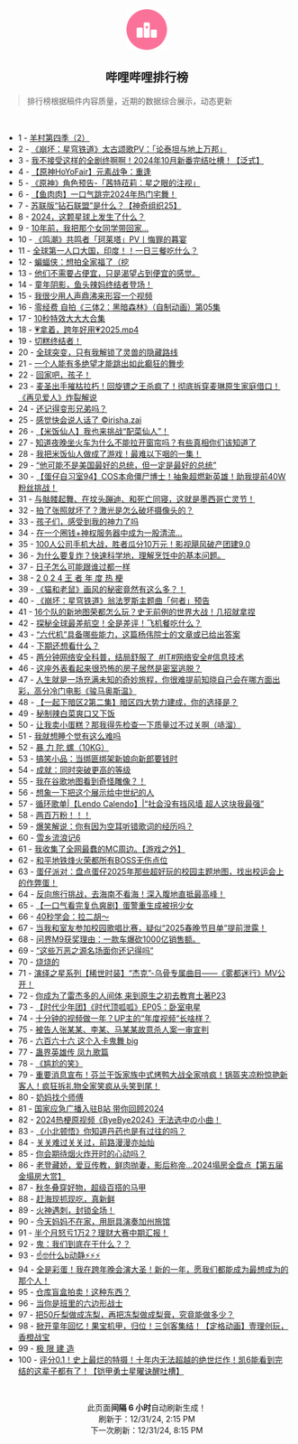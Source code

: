 <div align="center">
    <img src="./assets/icon_rank.png" alt="logo" />
    <h2>哔哩哔哩排行榜</h>
</div>

> 排行榜根据稿件内容质量，近期的数据综合展示，动态更新

<br />

<ul><li><span>1 - <a href=https://www.bilibili.com/BV11k6sYQEtS target=_blank>羊村第四季（2）</a></span></li><li><span>2 - <a href=https://www.bilibili.com/BV1uf6tYBEWN target=_blank>《崩坏：星穹铁道》太古颂歌PV：「论泰坦与地上万邦」</a></span></li><li><span>3 - <a href=https://www.bilibili.com/BV1jXC8YwEym target=_blank>我不接受这样的全剧终啊啊！2024年10月新番完结吐槽！【泛式】</a></span></li><li><span>4 - <a href=https://www.bilibili.com/BV12jChYyEEz target=_blank>【原神HoYoFair】元素战争：重逢</a></span></li><li><span>5 - <a href=https://www.bilibili.com/BV1ft6hYxE75 target=_blank>《原神》角色预告-「茜特菈莉：星之眼的注视」</a></span></li><li><span>6 - <a href=https://www.bilibili.com/BV1Hh6tYoED9 target=_blank>【鱼肉肉】一口气跳完2024年热门宅舞！</a></span></li><li><span>7 - <a href=https://www.bilibili.com/BV14UC4YTExB target=_blank>苏联版“钻石联盟”是什么？【神奇组织25】</a></span></li><li><span>8 - <a href=https://www.bilibili.com/BV1zw68YsEP9 target=_blank>2024，这颗星球上发生了什么？</a></span></li><li><span>9 - <a href=https://www.bilibili.com/BV1TeC8Y5EWV target=_blank>10年前，我把那个女同学带回家…</a></span></li><li><span>10 - <a href=https://www.bilibili.com/BV1Qs6aY7E38 target=_blank>《鸣潮》共鸣者「珂莱塔」PV丨悔罪的暮宴</a></span></li><li><span>11 - <a href=https://www.bilibili.com/BV1K3CbY3Emo target=_blank>全球第一人口大国，印度！！一日三餐吃什么？</a></span></li><li><span>12 - <a href=https://www.bilibili.com/BV1n3CnYuEjh target=_blank>蝙蝠侠：想拍全家福了（挖</a></span></li><li><span>13 - <a href=https://www.bilibili.com/BV18N6hYGEei target=_blank>他们不需要占便宜，只是渴望占到便宜的感觉。</a></span></li><li><span>14 - <a href=https://www.bilibili.com/BV1xQC4YNEh9 target=_blank>童年阴影，鱼头辣妈终结者登场！</a></span></li><li><span>15 - <a href=https://www.bilibili.com/BV1EUCEYNEme target=_blank>我很少用人声鼎沸来形容一个视频</a></span></li><li><span>16 - <a href=https://www.bilibili.com/BV1fKCzYWEkU target=_blank>零经费&nbsp;自拍《三体2：黑暗森林》（自制动画）第05集</a></span></li><li><span>17 - <a href=https://www.bilibili.com/BV15zCJYcEjf target=_blank>10秒特效大大大合集</a></span></li><li><span>18 - <a href=https://www.bilibili.com/BV1i7CnYPEiH target=_blank>💗拿着，跨年好用💗2025.mp4</a></span></li><li><span>19 - <a href=https://www.bilibili.com/BV1YFC6Y7EB4 target=_blank>切糕终结者！</a></span></li><li><span>20 - <a href=https://www.bilibili.com/BV1SrCsYPEba target=_blank>全球突变，只有我解锁了灵兽的隐藏路线</a></span></li><li><span>21 - <a href=https://www.bilibili.com/BV1L26tY2EP6 target=_blank>一个人能有多绝望才能跳出如此癫狂的舞步</a></span></li><li><span>22 - <a href=https://www.bilibili.com/BV11eC8Y5E2U target=_blank>回家吧，孩子！</a></span></li><li><span>23 - <a href=https://www.bilibili.com/BV1pACaYVEsH target=_blank>麦圣出手摧枯拉朽！回旋镖之王杀疯了！彻底拆穿麦琳原生家庭借口！《再见爱人》炸裂解说</a></span></li><li><span>24 - <a href=https://www.bilibili.com/BV1znCsYmE5L target=_blank>还记得变形兄弟吗？</a></span></li><li><span>25 - <a href=https://www.bilibili.com/BV12dCJYEEL3 target=_blank>感觉快会说人话了&nbsp;©irisha.zai</a></span></li><li><span>26 - <a href=https://www.bilibili.com/BV1EXCnYgEcP target=_blank>【米饭仙人】我也来挑战“配菜仙人”！</a></span></li><li><span>27 - <a href=https://www.bilibili.com/BV1kFC8YqEum target=_blank>知道夜晚坐火车为什么不能拉开窗帘吗？有些真相你们该知道了</a></span></li><li><span>28 - <a href=https://www.bilibili.com/BV1i4CsYCE3N target=_blank>我把米饭仙人做成了游戏！最难以下咽的一集！</a></span></li><li><span>29 - <a href=https://www.bilibili.com/BV1pc63YVEjG target=_blank>“他可能不是美国最好的总统，但一定是最好的总统”</a></span></li><li><span>30 - <a href=https://www.bilibili.com/BV1iF6xYgExR target=_blank>【蛋仔自习室94】COS本命僵尸博士！抽象超燃新英雄！助我提前40W粉丝挑战！</a></span></li><li><span>31 - <a href=https://www.bilibili.com/BV1vRCrYbEd6 target=_blank>与骷髅起舞、在坟头蹦迪、和死亡同寝，这就是墨西哥亡灵节！</a></span></li><li><span>32 - <a href=https://www.bilibili.com/BV1DM6GY4Edo target=_blank>拍了张照就坏了？激光是怎么破坏摄像头的？</a></span></li><li><span>33 - <a href=https://www.bilibili.com/BV1PBC8YrEnF target=_blank>孩子们，感受到我的神力了吗</a></span></li><li><span>34 - <a href=https://www.bilibili.com/BV1XQCWYqEvv target=_blank>在一个圈钱+神权服务器中成为一股清流...</a></span></li><li><span>35 - <a href=https://www.bilibili.com/BV1wiCxY4EZi target=_blank>100人公司手机大战，胜者瓜分10万元！影视飓风破产团建9.0</a></span></li><li><span>36 - <a href=https://www.bilibili.com/BV16WCbYwETz target=_blank>为什么要复炸？快速科学地，理解烹饪中的基本问题。</a></span></li><li><span>37 - <a href=https://www.bilibili.com/BV1thCnYsERQ target=_blank>日子怎么可能跟谁过都一样</a></span></li><li><span>38 - <a href=https://www.bilibili.com/BV1Qe6bYCExr target=_blank>2&nbsp;0&nbsp;2&nbsp;4&nbsp;王&nbsp;者&nbsp;年&nbsp;度&nbsp;热&nbsp;梗</a></span></li><li><span>39 - <a href=https://www.bilibili.com/BV13wCJYxECU target=_blank>《猫和老鼠》画风的秘密竟然有这么多？！</a></span></li><li><span>40 - <a href=https://www.bilibili.com/BV1n1CEYTEVZ target=_blank>《崩坏：星穹铁道》翁法罗斯主题曲「何者」预告</a></span></li><li><span>41 - <a href=https://www.bilibili.com/BV1qeChYAEK6 target=_blank>16个队的新地图荣都怎么玩？史无前例的世界大战！几招就拿捏</a></span></li><li><span>42 - <a href=https://www.bilibili.com/BV1wfCPYwE49 target=_blank>探秘全球最差航空！全是差评！飞机餐吃什么？</a></span></li><li><span>43 - <a href=https://www.bilibili.com/BV1QCCbYEE1s target=_blank>“六代机”具备哪些能力，这篇杨伟院士的文章或已给出答案</a></span></li><li><span>44 - <a href=https://www.bilibili.com/BV1hmChYWESh target=_blank>下期还想看什么？</a></span></li><li><span>45 - <a href=https://www.bilibili.com/BV18zCsYvE8q target=_blank>两分钟网络安全科普，结局舒服了&nbsp;&nbsp;#IT#网络安全#信息技术</a></span></li><li><span>46 - <a href=https://www.bilibili.com/BV1FWkCYvECQ target=_blank>这座外表看起来很恐怖的房子居然是密室逃脱？</a></span></li><li><span>47 - <a href=https://www.bilibili.com/BV1FHCBYxESQ target=_blank>人生就是一场充满未知的奇妙旅程，你很难提前知晓自己会在哪方面出彩，高分冷门电影《骏马奥斯温》</a></span></li><li><span>48 - <a href=https://www.bilibili.com/BV11oCJYmEPy target=_blank>【一起下暗区2第二集】暗区四大势力建成，你的选择是？</a></span></li><li><span>49 - <a href=https://www.bilibili.com/BV1LS6tYyEMC target=_blank>秘制辣白菜爽口又下饭</a></span></li><li><span>50 - <a href=https://www.bilibili.com/BV1pC6aYNEG1 target=_blank>让我卖小蛋糕？那我得先检查一下质量过不过关啊（哧溜）</a></span></li><li><span>51 - <a href=https://www.bilibili.com/BV1xrCpYxEnH target=_blank>我就想睡个觉有这么难吗</a></span></li><li><span>52 - <a href=https://www.bilibili.com/BV1mtCzYuEKg target=_blank>暴&nbsp;力&nbsp;陀&nbsp;螺（10KG）</a></span></li><li><span>53 - <a href=https://www.bilibili.com/BV1aoCAYCEWL target=_blank>搞笑小品：当绑匪绑架新娘向新郎要钱时</a></span></li><li><span>54 - <a href=https://www.bilibili.com/BV1mNC4YiEaG target=_blank>成就：同时突破更高的等级</a></span></li><li><span>55 - <a href=https://www.bilibili.com/BV1iqChYcEU3 target=_blank>我在谷歌地图看到奇怪雕像？！</a></span></li><li><span>56 - <a href=https://www.bilibili.com/BV1FE6bYREP3 target=_blank>想象一下把这个展示给中世纪的人</a></span></li><li><span>57 - <a href=https://www.bilibili.com/BV1Je6WYuEVu target=_blank>循环歌单|【Lendo&nbsp;Calendo】|“社会没有挡风墙&nbsp;超人这块我最强”</a></span></li><li><span>58 - <a href=https://www.bilibili.com/BV1r5CsYQEyR target=_blank>两百万粉！！！</a></span></li><li><span>59 - <a href=https://www.bilibili.com/BV1atCpYNEmm target=_blank>爆笑解说：你有因为空耳听错歌词的经历吗？</a></span></li><li><span>60 - <a href=https://www.bilibili.com/BV1cL6bYoEbt target=_blank>雪乡流浪记6</a></span></li><li><span>61 - <a href=https://www.bilibili.com/BV11qCnYnEZ1 target=_blank>我收集了全网最蠢的MC周边。【游戏之外】</a></span></li><li><span>62 - <a href=https://www.bilibili.com/BV1m9CJYSEm4 target=_blank>和平地铁烽火荣都所有BOSS无伤点位</a></span></li><li><span>63 - <a href=https://www.bilibili.com/BV1BVCaYiE77 target=_blank>蛋仔派对：盘点蛋仔2025年那些超好玩的校园主题地图，找出校运会上的作弊蛋！</a></span></li><li><span>64 - <a href=https://www.bilibili.com/BV1176GYnEco target=_blank>反向旅行挑战，去海南不看海！深入腹地直抵最高峰！</a></span></li><li><span>65 - <a href=https://www.bilibili.com/BV14MCBYPE2e target=_blank>【一口气看完复仇爽剧】蛋警重生成被拐少女</a></span></li><li><span>66 - <a href=https://www.bilibili.com/BV1WRC4YAEFM target=_blank>40秒学会：拉二胡～</a></span></li><li><span>67 - <a href=https://www.bilibili.com/BV1wACnYyE2V target=_blank>当我和室友参加校园歌唱比赛，疑似“2025春晚节目单”提前泄露！</a></span></li><li><span>68 - <a href=https://www.bilibili.com/BV1jm68Y9EHg target=_blank>问界M9获奖理由：一款车爆砍1000亿销售额。</a></span></li><li><span>69 - <a href=https://www.bilibili.com/BV1imCAYSEne target=_blank>“这些万恶之源名场面你还记得吗”</a></span></li><li><span>70 - <a href=https://www.bilibili.com/BV1JT63YuEMV target=_blank>烧烧的</a></span></li><li><span>71 - <a href=https://www.bilibili.com/BV123CbY3E6k target=_blank>演绎之星系列【稀世时装】“杰克”-乌骨专属曲目——《雾都迷行》MV公开！</a></span></li><li><span>72 - <a href=https://www.bilibili.com/BV1qECaYAE4W target=_blank>你成为了雷杰多的人间体&nbsp;来到原生之初去教育土著P23</a></span></li><li><span>73 - <a href=https://www.bilibili.com/BV1ad6tY6EoE target=_blank>【时代少年团】《时代顶呱呱》EP05：卧室电星</a></span></li><li><span>74 - <a href=https://www.bilibili.com/BV1ZE6sYMExq target=_blank>十分钟的视频做一年？UP主的“年度视频“长啥样？</a></span></li><li><span>75 - <a href=https://www.bilibili.com/BV1Qc6gYWEsy target=_blank>被告人张某某、李某、马某某故意杀人案一审宣判</a></span></li><li><span>76 - <a href=https://www.bilibili.com/BV1HXCsYdEtj target=_blank>六百六十六&nbsp;这个入卡鬼舞&nbsp;big</a></span></li><li><span>77 - <a href=https://www.bilibili.com/BV1VgCWYiEMz target=_blank>蛊界英雄传&nbsp;凤九歌篇</a></span></li><li><span>78 - <a href=https://www.bilibili.com/BV1ctChYMEyx target=_blank>《尴尬的笑》</a></span></li><li><span>79 - <a href=https://www.bilibili.com/BV1se68YYEbR target=_blank>重要消息宣布！芬兰干饭家族中式烤鸭大战全家啃疯！锅盔夹凉粉惊艳新客人！疯狂拆礼物全家笑疯从头笑到尾！</a></span></li><li><span>80 - <a href=https://www.bilibili.com/BV1N36hYMEM9 target=_blank>奶妈找个师傅</a></span></li><li><span>81 - <a href=https://www.bilibili.com/BV19zCJYFE7v target=_blank>国家应急广播入驻B站&nbsp;带你回顾2024</a></span></li><li><span>82 - <a href=https://www.bilibili.com/BV12ACsYFEix target=_blank>2024热梗原视频《ByeBye2024》无法选中の小曲！</a></span></li><li><span>83 - <a href=https://www.bilibili.com/BV1orCHYiEc5 target=_blank>《小北顿悟》你知道丹药也是有过往的吗？</a></span></li><li><span>84 - <a href=https://www.bilibili.com/BV1SECqYqE7A target=_blank>关关难过关关过，前路漫漫亦灿灿</a></span></li><li><span>85 - <a href=https://www.bilibili.com/BV16S6pYuEG9 target=_blank>你会期待烟火炸开时的心动吗？</a></span></li><li><span>86 - <a href=https://www.bilibili.com/BV1anCEYWEnV target=_blank>老登藏娇，爱豆传教，鲜肉抛妻，影后称帝…2024塌房全盘点【第五届金塌房大赏】</a></span></li><li><span>87 - <a href=https://www.bilibili.com/BV1b76tYiE4C target=_blank>秋冬叠穿好物，超级百搭的马甲</a></span></li><li><span>88 - <a href=https://www.bilibili.com/BV1HwC8YKEqB target=_blank>赶海现抓现吃，真新鲜</a></span></li><li><span>89 - <a href=https://www.bilibili.com/BV1xSC4YiE7N target=_blank>火神遇刺，封锁全场！</a></span></li><li><span>90 - <a href=https://www.bilibili.com/BV1sSCsYZEW1 target=_blank>今天妈妈不在家，用厨具演奏加州旅馆</a></span></li><li><span>91 - <a href=https://www.bilibili.com/BV1uf6tYBEpM target=_blank>半个月怒亏1万2？理财大赛中期汇报！</a></span></li><li><span>92 - <a href=https://www.bilibili.com/BV14u6hYzE38 target=_blank>鬼：我们到底在干什么？？</a></span></li><li><span>93 - <a href=https://www.bilibili.com/BV1v8C4YJEi3 target=_blank>☝🤓什么b动静⚡⚡⚡</a></span></li><li><span>94 - <a href=https://www.bilibili.com/BV1hUChYXEVp target=_blank>全是彩蛋！我在跨年晚会演大圣！新的一年，愿我们都能成为最想成为的那个人！</a></span></li><li><span>95 - <a href=https://www.bilibili.com/BV1thC8YjEVp target=_blank>仓库盲盒拍卖！这种东西？</a></span></li><li><span>96 - <a href=https://www.bilibili.com/BV16668YbEHt target=_blank>当你是班里的六边形战士</a></span></li><li><span>97 - <a href=https://www.bilibili.com/BV1PqC8YGEQv target=_blank>把50斤梨做成冻梨，再把冻梨做成梨膏，究竟能做多少？</a></span></li><li><span>98 - <a href=https://www.bilibili.com/BV1uR6xYYEbL target=_blank>掀开童年回忆！果宝机甲，归位！三剑客集结！【定格动画】壹理创玩，香橙战宝</a></span></li><li><span>99 - <a href=https://www.bilibili.com/BV1kTCaY6EL8 target=_blank>极&nbsp;限&nbsp;建&nbsp;造</a></span></li><li><span>100 - <a href=https://www.bilibili.com/BV1cqCxYdEKD target=_blank>评分0.1！史上最烂的特摄！十年内无法超越的绝世烂作！凯6能看到完结的这辈子都有了！【铠甲勇士星曜诀醒吐槽】</a></span></li></ul>

<br />

<p align=center>此页面<strong>间隔 6 小时</strong>自动刷新生成！<br>刷新于：12/31/24, 2:15 PM<br>下一次刷新：12/31/24, 8:15 PM</p>
